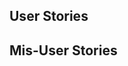 ## User Stories
<!-- As a **user/role**, I want to **goal** so I can **rationale** -->
## Mis-User Stories
<!-- In addition to the user stories identify the ways in which users might be able to mis-use your app. Mis-user stories are just like user stories except the user, goal, and rationale are malicious. -->